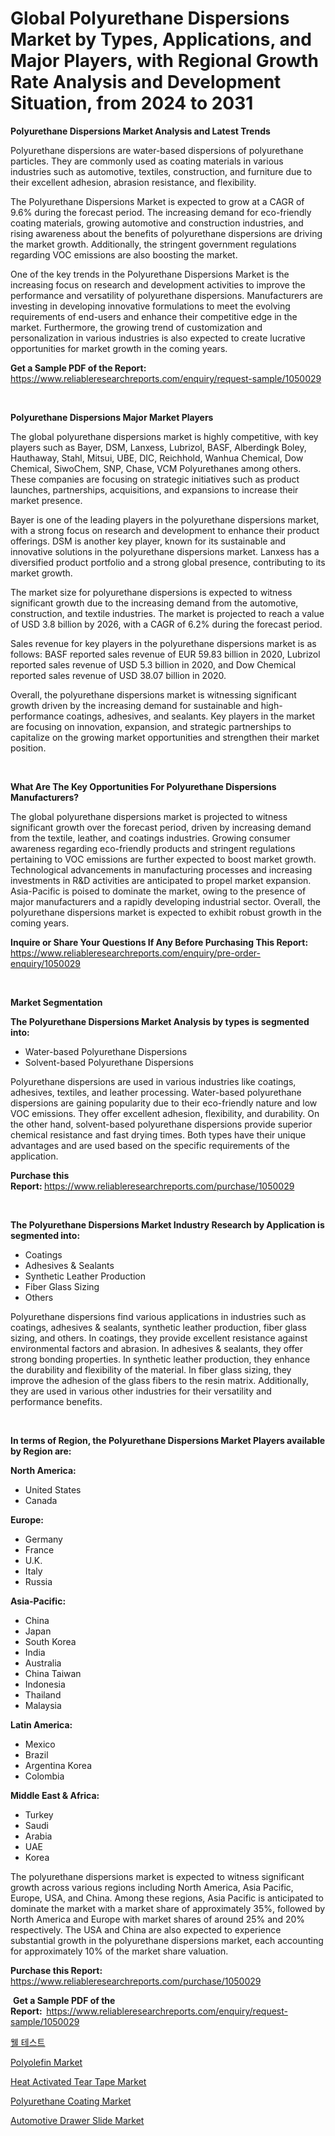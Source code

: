 <p><h1>Global Polyurethane Dispersions Market by Types, Applications, and Major Players, with Regional Growth Rate Analysis and Development Situation, from 2024 to 2031</h1></p><p><strong>Polyurethane Dispersions Market Analysis and Latest Trends</strong></p>
<p><p>Polyurethane dispersions are water-based dispersions of polyurethane particles. They are commonly used as coating materials in various industries such as automotive, textiles, construction, and furniture due to their excellent adhesion, abrasion resistance, and flexibility. </p><p>The Polyurethane Dispersions Market is expected to grow at a CAGR of 9.6% during the forecast period. The increasing demand for eco-friendly coating materials, growing automotive and construction industries, and rising awareness about the benefits of polyurethane dispersions are driving the market growth. Additionally, the stringent government regulations regarding VOC emissions are also boosting the market.</p><p>One of the key trends in the Polyurethane Dispersions Market is the increasing focus on research and development activities to improve the performance and versatility of polyurethane dispersions. Manufacturers are investing in developing innovative formulations to meet the evolving requirements of end-users and enhance their competitive edge in the market. Furthermore, the growing trend of customization and personalization in various industries is also expected to create lucrative opportunities for market growth in the coming years.</p></p>
<p><strong>Get a Sample PDF of the Report:&nbsp;</strong> <a href="https://www.reliableresearchreports.com/enquiry/request-sample/1050029">https://www.reliableresearchreports.com/enquiry/request-sample/1050029</a></p>
<p>&nbsp;</p>
<p><strong>Polyurethane Dispersions Major Market Players</strong></p>
<p><p>The global polyurethane dispersions market is highly competitive, with key players such as Bayer, DSM, Lanxess, Lubrizol, BASF, Alberdingk Boley, Hauthaway, Stahl, Mitsui, UBE, DIC, Reichhold, Wanhua Chemical, Dow Chemical, SiwoChem, SNP, Chase, VCM Polyurethanes among others. These companies are focusing on strategic initiatives such as product launches, partnerships, acquisitions, and expansions to increase their market presence.</p><p>Bayer is one of the leading players in the polyurethane dispersions market, with a strong focus on research and development to enhance their product offerings. DSM is another key player, known for its sustainable and innovative solutions in the polyurethane dispersions market. Lanxess has a diversified product portfolio and a strong global presence, contributing to its market growth.</p><p>The market size for polyurethane dispersions is expected to witness significant growth due to the increasing demand from the automotive, construction, and textile industries. The market is projected to reach a value of USD 3.8 billion by 2026, with a CAGR of 6.2% during the forecast period.</p><p>Sales revenue for key players in the polyurethane dispersions market is as follows: BASF reported sales revenue of EUR 59.83 billion in 2020, Lubrizol reported sales revenue of USD 5.3 billion in 2020, and Dow Chemical reported sales revenue of USD 38.07 billion in 2020.</p><p>Overall, the polyurethane dispersions market is witnessing significant growth driven by the increasing demand for sustainable and high-performance coatings, adhesives, and sealants. Key players in the market are focusing on innovation, expansion, and strategic partnerships to capitalize on the growing market opportunities and strengthen their market position.</p></p>
<p>&nbsp;</p>
<p><strong>What Are The Key Opportunities For Polyurethane Dispersions Manufacturers?</strong></p>
<p><p>The global polyurethane dispersions market is projected to witness significant growth over the forecast period, driven by increasing demand from the textile, leather, and coatings industries. Growing consumer awareness regarding eco-friendly products and stringent regulations pertaining to VOC emissions are further expected to boost market growth. Technological advancements in manufacturing processes and increasing investments in R&D activities are anticipated to propel market expansion. Asia-Pacific is poised to dominate the market, owing to the presence of major manufacturers and a rapidly developing industrial sector. Overall, the polyurethane dispersions market is expected to exhibit robust growth in the coming years.</p></p>
<p><strong>Inquire or Share Your Questions If Any Before Purchasing This Report:</strong> <a href="https://www.reliableresearchreports.com/enquiry/pre-order-enquiry/1050029">https://www.reliableresearchreports.com/enquiry/pre-order-enquiry/1050029</a></p>
<p>&nbsp;</p>
<p><strong>Market Segmentation</strong></p>
<p><strong>The Polyurethane Dispersions Market Analysis by types is segmented into:</strong></p>
<p><ul><li>Water-based Polyurethane Dispersions</li><li>Solvent-based Polyurethane Dispersions</li></ul></p>
<p><p>Polyurethane dispersions are used in various industries like coatings, adhesives, textiles, and leather processing. Water-based polyurethane dispersions are gaining popularity due to their eco-friendly nature and low VOC emissions. They offer excellent adhesion, flexibility, and durability. On the other hand, solvent-based polyurethane dispersions provide superior chemical resistance and fast drying times. Both types have their unique advantages and are used based on the specific requirements of the application.</p></p>
<p><strong>Purchase this Report:&nbsp;</strong><a href="https://www.reliableresearchreports.com/purchase/1050029">https://www.reliableresearchreports.com/purchase/1050029</a></p>
<p>&nbsp;</p>
<p><strong>The Polyurethane Dispersions Market Industry Research by Application is segmented into:</strong></p>
<p><ul><li>Coatings</li><li>Adhesives & Sealants</li><li>Synthetic Leather Production</li><li>Fiber Glass Sizing</li><li>Others</li></ul></p>
<p><p>Polyurethane dispersions find various applications in industries such as coatings, adhesives & sealants, synthetic leather production, fiber glass sizing, and others. In coatings, they provide excellent resistance against environmental factors and abrasion. In adhesives & sealants, they offer strong bonding properties. In synthetic leather production, they enhance the durability and flexibility of the material. In fiber glass sizing, they improve the adhesion of the glass fibers to the resin matrix. Additionally, they are used in various other industries for their versatility and performance benefits.</p></p>
<p>&nbsp;</p>
<p><strong>In terms of Region, the Polyurethane Dispersions Market Players available by Region are:</strong></p>
<p>
    <p> <strong> North America: </strong>
        <ul>
            <li>United States</li>
            <li>Canada</li>
        </ul>
        </p> 
    <p> <strong> Europe: </strong>
        <ul>
            <li>Germany</li>
            <li>France</li>
            <li>U.K.</li>
            <li>Italy</li>
            <li>Russia</li>
        </ul>
        </p> 
    <p> <strong> Asia-Pacific: </strong>
        <ul>
            <li>China</li>
            <li>Japan</li>
            <li>South Korea</li>
            <li>India</li>
            <li>Australia</li>
            <li>China Taiwan</li>
            <li>Indonesia</li>
            <li>Thailand</li>
            <li>Malaysia</li>
        </ul>
        </p> 
    <p> <strong> Latin America: </strong>
        <ul>
            <li>Mexico</li>
            <li>Brazil</li>
            <li>Argentina Korea</li>
            <li>Colombia</li>
        </ul>
        </p> 
    <p> <strong> Middle East & Africa: </strong>
        <ul>
            <li>Turkey</li>
            <li>Saudi</li>
            <li>Arabia</li>
            <li>UAE</li>
            <li>Korea</li>
        </ul>
    </p>
    </p>
<p><p>The polyurethane dispersions market is expected to witness significant growth across various regions including North America, Asia Pacific, Europe, USA, and China. Among these regions, Asia Pacific is anticipated to dominate the market with a market share of approximately 35%, followed by North America and Europe with market shares of around 25% and 20% respectively. The USA and China are also expected to experience substantial growth in the polyurethane dispersions market, each accounting for approximately 10% of the market share valuation.</p></p>
<p><strong>Purchase this Report: </strong><a href="https://www.reliableresearchreports.com/purchase/1050029">https://www.reliableresearchreports.com/purchase/1050029</a></p>
<p>&nbsp;<strong>Get a Sample PDF of the Report:&nbsp;&nbsp;</strong><a href="https://www.reliableresearchreports.com/enquiry/request-sample/1050029">https://www.reliableresearchreports.com/enquiry/request-sample/1050029</a></p>
<p><strong></strong></p>
<p><p><a href="https://github.com/nuekbpymrrz5/Market-Research-Report-List-1/blob/main/2466416192556.md">웰 테스트</a></p><p><a href="https://github.com/jerrycopelandthomaswsqd8q/Market-Research-Report-List-1/blob/main/polyolefin-market.md">Polyolefin Market</a></p><p><a href="https://issuu.com/reportprime-2/docs/heat-activated-tear-tape-market-size-2030.pptx">Heat Activated Tear Tape Market</a></p><p><a href="https://github.com/brenzgnarento/Market-Research-Report-List-1/blob/main/polyurethane-coating-market.md">Polyurethane Coating Market</a></p><p><a href="https://issuu.com/reportprime-2/docs/automotive-drawer-slide-market-size-2030.pptx">Automotive Drawer Slide Market</a></p></p>